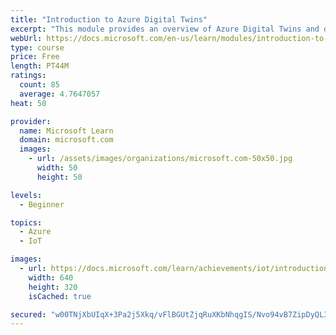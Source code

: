```yaml
---
title: "Introduction to Azure Digital Twins"
excerpt: "This module provides an overview of Azure Digital Twins and describes Microsoft tools, services, and infrastructure. This knowledge can help bring digital twins to life for your organization and customers."
webUrl: https://docs.microsoft.com/en-us/learn/modules/introduction-to-azure-digital-twins/
type: course
price: Free
length: PT44M
ratings:
  count: 85
  average: 4.7647057
heat: 50

provider:
  name: Microsoft Learn
  domain: microsoft.com
  images:
    - url: /assets/images/organizations/microsoft.com-50x50.jpg
      width: 50
      height: 50

levels:
  - Beginner

topics:
  - Azure
  - IoT

images:
  - url: https://docs.microsoft.com/learn/achievements/iot/introduction-to-azure-digital-twins-social.png
    width: 640
    height: 320
    isCached: true

secured: "w00TNjXbUIqX+3Pa2j5Xkq/vFlBGUtZjqRuXKbNhqgIS/Nvo94vB7ZipDyQL3hOuUWTIL4pTv0OwrCYagKPk5oiExQCbrKjCkonK3r5NBrlfeTQmBs79T5BdOcIly0tL7h4XFpzWa5vVEsW9W8VvuFeh3xrFB+DcSaqCutphNdJBKE7zm86xyGCFCb9GsaLEuN7TaDaCAb8wjSoUALOeviwibS60LWm4sJNOzqja2VHOi8bIW8G1gYmNcPsZyqtVWKOCZk2RvzJjn1s8oHc3DsSPvxCBq0P6bxIIaqK41RW63n0fskvFYRa6CAsn+S6rMgUI9AuJZw5VExE23cStMCWBBNhxBiHo+QbyUTDW4f0QOvfCBx3Fd3JsJKGuMWLpy7UKzEsKyGso7L0E5AK6XecOv3AcR8CbQ4GZvi4rvbc=;V3L4NdOc16NpNm7wyUib6Q=="
---
```


